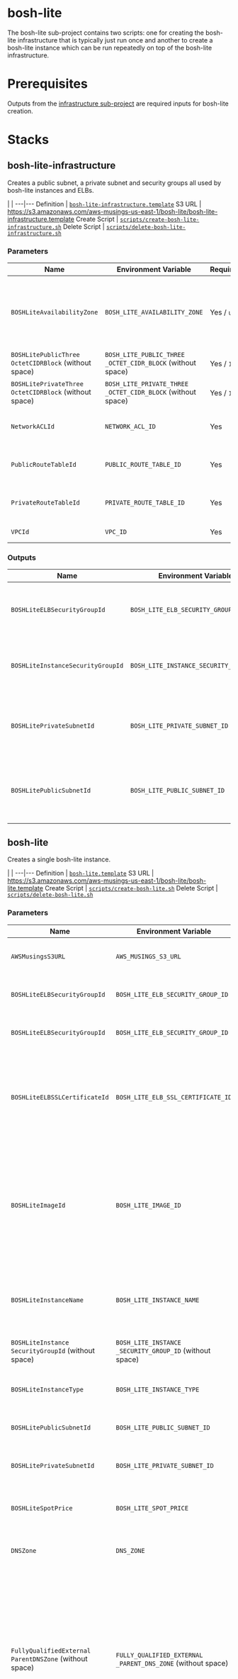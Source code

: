 bosh-lite
=========

The bosh-lite sub-project contains two scripts: one for creating the bosh-lite infrastructure that is typically just run once and another to create a bosh-lite instance which can be run repeatedly on top of the bosh-lite infrastructure.

# Prerequisites

Outputs from the [infrastructure sub-project](../infrastructure) are required inputs for bosh-lite creation.

# Stacks

## bosh-lite-infrastructure

Creates a public subnet, a private subnet and security groups all used by bosh-lite instances and ELBs.

 | |
---|---
 Definition | [`bosh-lite-infrastructure.template`](./bosh-lite-infrastructure.template)
 S3 URL | https://s3.amazonaws.com/aws-musings-us-east-1/bosh-lite/bosh-lite-infrastructure.template
 Create Script | [`scripts/create-bosh-lite-infrastructure.sh`](scripts/create-bosh-lite-infrastructure.sh)
 Delete Script | [`scripts/delete-bosh-lite-infrastructure.sh`](scripts/delete-bosh-lite-infrastructure.sh)

### Parameters

 Name | Environment Variable | Required/Default | Description
---|---|---|---
 `BOSHLiteAvailabilityZone` | `BOSH_LITE_AVAILABILITY_ZONE` | Yes / `us-east-1a` | The availability zone where the bosh-lite subnets and bosh-lite instances will be located.
 `BOSHLitePublicThree OctetCIDRBlock` (without space) | `BOSH_LITE_PUBLIC_THREE _OCTET_CIDR_BLOCK` (without space) | Yes / `10.0.7` | The CIDR of the public subnet.
 `BOSHLitePrivateThree OctetCIDRBlock` (without space) | `BOSH_LITE_PRIVATE_THREE _OCTET_CIDR_BLOCK` (without space) | Yes / `10.0.57` | The CIDR of the private subnet.
 `NetworkACLId` | `NETWORK_ACL_ID` | Yes | See the [public infrastructure stack](../infrastructure#public-infrastructure).
 `PublicRouteTableId` | `PUBLIC_ROUTE_TABLE_ID` | Yes | See the [public infrastructure stack](../infrastructure#public-infrastructure).
 `PrivateRouteTableId` | `PRIVATE_ROUTE_TABLE_ID` | Yes | See the [private infrastructure stack](../infrastructure#private-infrastructure).
 `VPCId` | `VPC_ID` | Yes | See the [VPC stack](../infrastructure#vpc).

### Outputs
 Name | Environment Variable | Description
---|---|---
 `BOSHLiteELBSecurityGroupId` | `BOSH_LITE_ELB_SECURITY_GROUP_ID` | The id of the security group to be assigned to bosh-lite ELBs.
 `BOSHLiteInstanceSecurityGroupId` | `BOSH_LITE_INSTANCE_SECURITY_GROUP_ID` | The id of the security group to be assigned to bosh-lite instances.
 `BOSHLitePrivateSubnetId` | `BOSH_LITE_PRIVATE_SUBNET_ID` | The id of the private subnet which will contain bosh-lite instances.
 `BOSHLitePublicSubnetId` | `BOSH_LITE_PUBLIC_SUBNET_ID` | The id of the public subnet which will contain bosh-lite ELBs.

## bosh-lite

Creates a single bosh-lite instance.

 | |
---|---
 Definition | [`bosh-lite.template`](./bosh-lite.template)
 S3 URL | https://s3.amazonaws.com/aws-musings-us-east-1/bosh-lite/bosh-lite.template
 Create Script | [`scripts/create-bosh-lite.sh`](scripts/create-bosh-lite.sh)
 Delete Script | [`scripts/delete-bosh-lite.sh`](scripts/delete-bosh-lite.sh)

### Parameters

 Name | Environment Variable | Required/Default | Description
---|---|---|---
 `AWSMusingsS3URL` | `AWS_MUSINGS_S3_URL` | Yes | See the [public infrastructure stack](../infrastructure#public-infrastructure).
 `BOSHLiteELBSecurityGroupId` | `BOSH_LITE_ELB_SECURITY_GROUP_ID` | Yes | See the [bosh-lite-infrastructure](#bosh-lite-infrastructure) above.
 `BOSHLiteELBSecurityGroupId` | `BOSH_LITE_ELB_SECURITY_GROUP_ID` | Yes | See the [bosh-lite-infrastructure](#bosh-lite-infrastructure) above.
 `BOSHLiteELBSSLCertificateId` | `BOSH_LITE_ELB_SSL_CERTIFICATE_ID` | No | TODO: Not currently used. The ARN id of the SSL/TLS certificate used by the ELB to communicate with clients.
 `BOSHLiteImageId` | `BOSH_LITE_IMAGE_ID` | Yes / `ami-104a457a` | The Amazon Machine Image that will be used to create the bosh-lite image. Any bosh-lite AMI can be used (search Community AMIs for `boshlite-9000`).
 `BOSHLiteInstanceName` | `BOSH_LITE_INSTANCE_NAME` | Yes / `bosh-lite1` | The instance hostname. Also used in the `name` tag of artifacts created for the instance.
 `BOSHLiteInstance SecurityGroupId` (without space) | `BOSH_LITE_INSTANCE _SECURITY_GROUP_ID` (without space) | Yes | See the [bosh-lite-infrastructure](#bosh-lite-infrastructure) above.
 `BOSHLiteInstanceType` | `BOSH_LITE_INSTANCE_TYPE` | Yes / `m3.xlarge` | The instance type of the bosh-lite instance.
 `BOSHLitePublicSubnetId` | `BOSH_LITE_PUBLIC_SUBNET_ID` | Yes | See the [bosh-lite-infrastructure](#bosh-lite-infrastructure) above.
 `BOSHLitePrivateSubnetId` | `BOSH_LITE_PRIVATE_SUBNET_ID` | Yes | See the [bosh-lite-infrastructure](#bosh-lite-infrastructure) above.
 `BOSHLiteSpotPrice` | `BOSH_LITE_SPOT_PRICE` | Yes / `0.06` | The spot price in US dollars of the bosh-lite instance. 
 `DNSZone` | `DNS_ZONE` | Yes |  See the [public infrastructure stack](../infrastructure#public-infrastructure).
 `FullyQualifiedExternal ParentDNSZone` (without space) | `FULLY_QUALIFIED_EXTERNAL _PARENT_DNS_ZONE` (without space) | Yes |  See the [public infrastructure stack](../infrastructure#public-infrastructure). Note this parameter was not required by the public infrastructure stack but it is required here. **REQUIRED, NO DEFAULT AND NOT SUPPLIED BY A PREVIOUS STACK**
 `FullyQualifiedInternal ParentDNSZone` (without space) | `FULLY_QUALIFIED_INTERNAL _PARENT_DNS_ZONE` (without space) | Yes |  See the [public infrastructure stack](../infrastructure#public-infrastructure).
 `InternalKeyName` | `INTERNAL_KEY_NAME` | Yes |  See the [public infrastructure stack](../infrastructure#public-infrastructure).
 `VPCId` | `VPC_ID` | Yes | See the [VPC stack](../infrastructure#vpc).

### Post Creation Steps

After a bosh-lite instance has been created, the Cloud Foundry router is still not accessible to the outside world. Eventually the router should be automatically available via `iptables` configuration but until then, the following commands should be executed from a `root` terminal session:

```bash
IP_ADDR=$(ifconfig eth0 | grep "inet addr" | cut -d : -f 2 | cut -d \  -f 1)
ssh -L $IP_ADDR:443:10.244.0.34:443 localhost
```

_*IMPORTANT:*_ The `cf` command line `admin` password defaults to `admin`. Use the following to generate a new password and set it on the `admin` account:

```bash
NEW_PASSWD=$(cat /dev/urandom | head -c 80 | base64 | tr -dc 'a-zA-Z0-9-_' | head -c 16)
echo $NEW_PASSWD
cf login --skip-ssl-validation -a api.dev.example.com -u admin -p admin
cf passwd # follow prompts to change password
```

